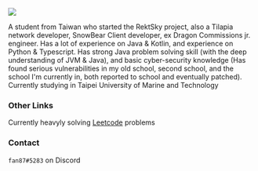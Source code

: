 ![](https://imgur.com/vsJCEFk.png)

A student from Taiwan who started the RektSky project, also a Tilapia network developer, SnowBear Client developer, ex Dragon Commissions jr. engineer. Has a lot of experience on Java & Kotlin, and experience on Python & Typescript. Has strong Java problem solving skill (with the deep understanding of JVM & Java), and basic cyber-security knowledge (Has found serious vulnerabilities in my old school, second school, and the school I'm currently in, both reported to school and eventually patched). Currently studying in Taipei University of Marine and Technology

### Other Links
Currently heavyly solving [Leetcode](https://leetcode.com/fan87/) problems

### Contact
`fan87#5283` on Discord

